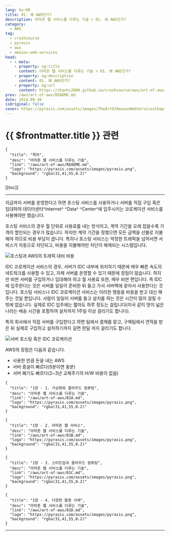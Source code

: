 ```yaml
---
lang: ko-KR
title: 01. 왜 AWS인가?
description: 아마존 웹 서비스를 다루는 기술 > 01. 왜 AWS인가?
category:
  - AWS
tag: 
  - crashcourse
  - pyrasis
  - aws 
  - amazon-web-services
head:
  - - meta:
    - property: og:title
      content: 아마존 웹 서비스를 다루는 기술 > 01. 왜 AWS인가?
    - property: og:description
      content: 01. 왜 AWS인가?
    - property: og:url
      content: https://chanhi2000.github.io/crashcourse/aws/art-of-aws/01.html
prev: /aws/art-of-aws/README.md
date: 2014-09-30
isOriginal: false
cover: https://pyrasis.com/assets/images/TheArtOfAmazonWebServicesChapter01/1.png
---
```


# {{ $frontmatter.title }} 관련

```component VPCard
{
  "title": "목차",
  "desc": "아마존 웹 서비스를 다루는 기술",
  "link": "/aws/art-of-aws/README.md",
  "logo": "https://pyrasis.com/assets/images/pyrasis.png",
  "background": "rgba(31,41,55,0.2)"
}
```

[[toc]]

---

<SiteInfo
  name="01. 왜 AWS인가?"
  desc="아마존 웹 서비스를 다루는 기술"
  url="https://pyrasis.com/book/TheArtOfAmazonWebServices/Chapter01"
  logo="https://pyrasis.com/assets/images/pyrasis.png"
  preview="https://pyrasis.com/assets/images/TheArtOfAmazonWebServicesChapter01/1.png"/>

지금까지 서버를 운영한다고 하면 호스팅 서비스를 사용하거나 서버를 직접 구입 혹은 임대하여 데이터센터^Internet^ ^Data^ ^Center^에 입주시키는 코로케이션 서비스를 사용해야만 했습니다.

호스팅 서비스의 경우 월 단위로 사용료를 내는 방식이고, 계약 기간을 오래 잡을수록 가격이 할인되는 경우가 많습니다. 하지만 계약 기간을 정했으면 모든 금액을 선불로 지불해야 하므로 비용 부담이 큽니다. 특히나 호스팅 서비스는 약정한 트래픽을 넘어서면 서비스가 자동으로 차단되고, 비용을 지불해야만 차단이 해제되는 시스템입니다.

![호스팅과 AWS의 트래픽 대비 비용](https://pyrasis.com/assets/images/TheArtOfAmazonWebServicesChapter01/1.png)

IDC 코로케이션 서비스의 경우, 서버가 IDC 내부에 위치하기 때문에 매우 빠른 속도의 네트워크를 사용할 수 있고, 자체 서버를 운영할 수 있기 때문에 장점이 많습니다. 하지만 비싼 서버를 구입하거나 임대해야 하고 월 사용료 또한, 매우 비싼 편입니다.
즉 IDC에 입주한다는 것은 서버를 일일이 준비한 뒤 들고 가서 서버랙에 꽂아서 사용한다는 것입니다. 호스팅 서비스나 IDC 코로케이션 서비스는 이러한 행동을 비용을 받고 대신 해주는 것일 뿐입니다. 사람이 일일이 서버를 들고 설치를 하는 것은 시간이 많이 걸릴 수 밖에 없습니다. 실제로 IDC 입주에는 짧아도 하루 정도는 걸립니다(미국 같이 땅이 넓은 나라는 배송 시간을 포함하여 설치까지 1주일 이상 걸리기도 합니다).

특히 회사에서 직접 서버를 구입한다고 하면 팀에서 결재를 맡고, 구매팀에서 견적을 받은 뒤 실제로 구입하고 설치하기까지 길면 한달 까지 걸리기도 합니다.

![서버 호스팅 혹은 IDC 코로케이션](https://pyrasis.com/assets/images/TheArtOfAmazonWebServicesChapter01/2.jpg)

AWS의 장점은 다음과 같습니다.

- 사용한 만큼 돈을 내는 AWS
- 서버 증설이 빠르다(5분이면 충분)
- 서버 폐기도 빠르다(2~3년 교체주기의 H/W 비용이 없음)

```component VPCard
{
  "title": "1장 - 1. 가상화와 클라우드 컴퓨팅",
  "desc": "아마존 웹 서비스를 다루는 기술",
  "link": "/aws/art-of-aws/01A.md",
  "logo": "https://pyrasis.com/assets/images/pyrasis.png",
  "background": "rgba(31,41,55,0.2)"
}
```

```component VPCard
{
  "title": "1장 - 2. 아마존 웹 서비스",
  "desc": "아마존 웹 서비스를 다루는 기술",
  "link": "/aws/art-of-aws/01B.md",
  "logo": "https://pyrasis.com/assets/images/pyrasis.png",
  "background": "rgba(31,41,55,0.2)"
}
```

```component VPCard
{
  "title": "1장 - 3. 스타트업과 클라우드 컴퓨팅",
  "desc": "아마존 웹 서비스를 다루는 기술",
  "link": "/aws/art-of-aws/01C.md",
  "logo": "https://pyrasis.com/assets/images/pyrasis.png",
  "background": "rgba(31,41,55,0.2)"
}
```

```component VPCard
{
  "title": "1장 - 4. 다양한 활용 사례",
  "desc": "아마존 웹 서비스를 다루는 기술",
  "link": "/aws/art-of-aws/01D.md",
  "logo": "https://pyrasis.com/assets/images/pyrasis.png",
  "background": "rgba(31,41,55,0.2)"
}
```

---
